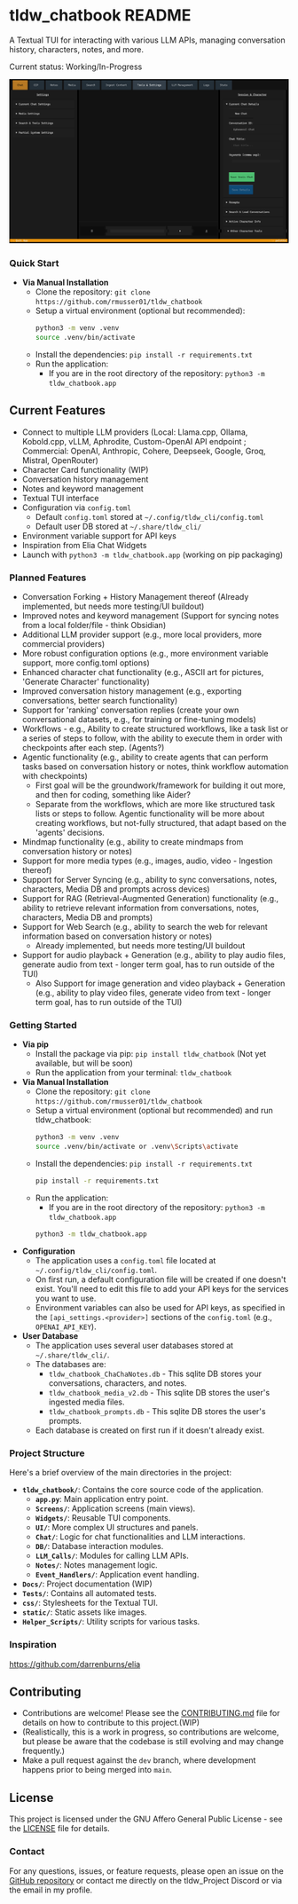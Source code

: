 # tldw_chatbook README

A Textual TUI for interacting with various LLM APIs, managing conversation history, characters, notes, and more.

Current status: Working/In-Progress

![Screenshot](https://github.com/rmusser01/tldw_chatbook/blob/main/static/PoC-Frontpage.PNG?raw=true)
### Quick Start
- **Via Manual Installation**
  - Clone the repository: `git clone https://github.com/rmusser01/tldw_chatbook`
  - Setup a virtual environment (optional but recommended): 
    ```bash
    python3 -m venv .venv
    source .venv/bin/activate
    ```
  - Install the dependencies: `pip install -r requirements.txt`
  - Run the application:
    - If you are in the root directory of the repository: `python3 -m tldw_chatbook.app`

## Current Features
  - Connect to multiple LLM providers (Local: Llama.cpp, Ollama, Kobold.cpp, vLLM, Aphrodite, Custom-OpenAI API endpoint ; Commercial: OpenAI, Anthropic, Cohere, Deepseek, Google, Groq, Mistral, OpenRouter)
  - Character Card functionality (WIP)
  - Conversation history management
  - Notes and keyword management
  - Textual TUI interface
  - Configuration via `config.toml`
    - Default `config.toml` stored at `~/.config/tldw_cli/config.toml`
    - Default user DB stored at `~/.share/tldw_cli/`
  - Environment variable support for API keys
  - Inspiration from Elia Chat Widgets
  - Launch with `python3 -m tldw_chatbook.app` (working on pip packaging)

### Planned Features
- Conversation Forking + History Management thereof (Already implemented, but needs more testing/UI buildout)
- Improved notes and keyword management (Support for syncing notes from a local folder/file - think Obsidian)
- Additional LLM provider support (e.g., more local providers, more commercial providers)
- More robust configuration options (e.g., more environment variable support, more config.toml options)
- Enhanced character chat functionality (e.g., ASCII art for pictures, 'Generate Character' functionality)
- Improved conversation history management (e.g., exporting conversations, better search functionality)
- Support for 'ranking' conversation replies (create your own conversational datasets, e.g., for training or fine-tuning models)
- Workflows - e.g., Ability to create structured workflows, like a task list or a series of steps to follow, with the ability to execute them in order with checkpoints after each step. (Agents?)
- Agentic functionality (e.g., ability to create agents that can perform tasks based on conversation history or notes, think workflow automation with checkpoints)
  - First goal will be the groundwork/framework for building it out more, and then for coding, something like Aider?
  - Separate from the workflows, which are more like structured task lists or steps to follow. Agentic functionality will be more about creating workflows, but not-fully structured, that adapt based on the 'agents' decisions.
- Mindmap functionality (e.g., ability to create mindmaps from conversation history or notes)
- Support for more media types (e.g., images, audio, video - Ingestion thereof)
- Support for Server Syncing (e.g., ability to sync conversations, notes, characters, Media DB and prompts across devices)
- Support for RAG (Retrieval-Augmented Generation) functionality (e.g., ability to retrieve relevant information from conversations, notes, characters, Media DB and prompts)
- Support for Web Search (e.g., ability to search the web for relevant information based on conversation history or notes)
  - Already implemented, but needs more testing/UI buildout
- Support for audio playback + Generation (e.g., ability to play audio files, generate audio from text - longer term goal, has to run outside of the TUI)
  - Also Support for image generation and video playback + Generation (e.g., ability to play video files, generate video from text - longer term goal, has to run outside of the TUI)

### Getting Started
- **Via pip**
  - Install the package via pip: `pip install tldw_chatbook` (Not yet available, but will be soon)
  - Run the application from your terminal: `tldw_chatbook`
- **Via Manual Installation**
  - Clone the repository: `git clone https://github.com/rmusser01/tldw_chatbook`
  - Setup a virtual environment (optional but recommended) and run tldw_chatbook: 
    ```bash
    python3 -m venv .venv
    source .venv/bin/activate or .venv\Scripts\activate
    ```
  - Install the dependencies: `pip install -r requirements.txt` 
    ```bash
    pip install -r requirements.txt
    ```
  - Run the application:
    - If you are in the root directory of the repository: `python3 -m tldw_chatbook.app`
    ```bash
    python3 -m tldw_chatbook.app
    ```
- **Configuration**
  - The application uses a `config.toml` file located at `~/.config/tldw_cli/config.toml`.
  - On first run, a default configuration file will be created if one doesn't exist. You'll need to edit this file to add your API keys for the services you want to use.
  - Environment variables can also be used for API keys, as specified in the `[api_settings.<provider>]` sections of the `config.toml` (e.g., `OPENAI_API_KEY`).
- **User Database**
  - The application uses several user databases stored at `~/.share/tldw_cli/`.
  - The databases are: 
    - `tldw_chatbook_ChaChaNotes.db` - This sqlite DB stores your conversations, characters, and notes.
    - `tldw_chatbook_media_v2.db` - This sqlite DB stores the user's ingested media files.
    - `tldw_chatbook_prompts.db` - This sqlite DB stores the user's prompts.
  - Each database is created on first run if it doesn't already exist.

### Project Structure

Here's a brief overview of the main directories in the project:

*   **`tldw_chatbook/`**: Contains the core source code of the application.
    *   **`app.py`**: Main application entry point.
    *   **`Screens/`**: Application screens (main views).
    *   **`Widgets/`**: Reusable TUI components.
    *   **`UI/`**: More complex UI structures and panels.
    *   **`Chat/`**: Logic for chat functionalities and LLM interactions.
    *   **`DB/`**: Database interaction modules.
    *   **`LLM_Calls/`**: Modules for calling LLM APIs.
    *   **`Notes/`**: Notes management logic.
    *   **`Event_Handlers/`**: Application event handling.
*   **`Docs/`**: Project documentation (WIP)
*   **`Tests/`**: Contains all automated tests.
*   **`css/`**: Stylesheets for the Textual TUI.
*   **`static/`**: Static assets like images.
*   **`Helper_Scripts/`**: Utility scripts for various tasks.

### Inspiration
https://github.com/darrenburns/elia

## Contributing
- Contributions are welcome! Please see the [CONTRIBUTING.md](CONTRIBUTING.md) file for details on how to contribute to this project.(WIP)
- (Realistically, this is a work in progress, so contributions are welcome, but please be aware that the codebase is still evolving and may change frequently.)
- Make a pull request against the `dev` branch, where development happens prior to being merged into `main`.

## License

This project is licensed under the GNU Affero General Public License - see the [LICENSE](LICENSE) file for details.

### Contact
For any questions, issues, or feature requests, please open an issue on the [GitHub repository](https://github.com/rmusser01/tldw) or contact me directly on the tldw_Project Discord or via the email in my profile.
